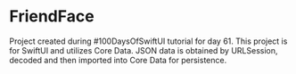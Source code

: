 # FriendFace

Project created during #100DaysOfSwiftUI tutorial for day 61.  This project is for SwiftUI and utilizes Core Data.  JSON data is obtained by URLSession, decoded and then imported into Core Data for persistence.
